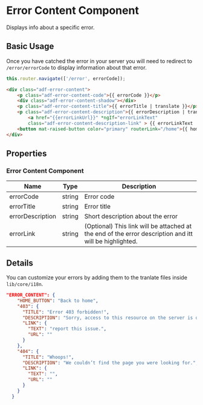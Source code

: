 # Error Content Component

Displays info about a specific error.

## Basic Usage

Once you have catched the error in your server you will need to redirect to ```/error/errorCode``` to display information about that error. 

```ts
this.router.navigate(['/error', errorCode]);
```

```html
<div class="adf-error-content">
    <p class="adf-error-content-code">{{ errorCode }}</p>
    <div class="adf-error-content-shadow"></div>
    <p class="adf-error-content-title">{{ errorTitle | translate }}</p>
    <p class="adf-error-content-description">{{ errorDescription | translate }}
        <a href="{{errorLinkUrl}}" *ngIf="errorLinkText" 
        class="adf-error-content-description-link" > {{ errorLinkText | translate }}</a></p>
    <button mat-raised-button color="primary" routerLink="/home">{{ homeButton | translate}}</button>
</div>
```

## Properties

### Error Content Component

| Name | Type | Description |
| --- | --- | -- |
| errorCode | string | Error code |
| errorTitle | string | Error title |
| errorDescription | string | Short description about the error |
| errorLink | string | (Optional) This link will be attached at the end of the error description and itt will be highlighted.|


## Details

You can customize your errors by adding them to the tranlate files inside ```lib/core/i18n```.
```json
"ERROR_CONTENT": {
    "HOME_BUTTON": "Back to home",
    "403": {
      "TITLE": "Error 403 forbidden!",
      "DESCRIPTION": "Sorry, access to this resource on the server is denied. Either check URL or feel free to",
      "LINK": {
        "TEXT": "report this issue.",
        "URL": ""
      }
    },
    "404": {
      "TITLE": "Whoops!",
      "DESCRIPTION": "We couldn’t find the page you were looking for.",
      "LINK": {
        "TEXT": "",
        "URL": ""
      }
    }
  }
```



